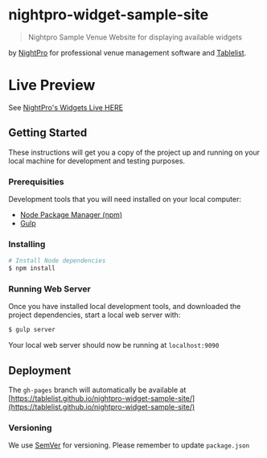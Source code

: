 # nightpro-widget-sample-site

> Nightpro Sample Venue Website for displaying available widgets

by [NightPro](http://nightpro.co) for professional venue management software and [Tablelist](https://www.tablelist.com).

# Live Preview

See [NightPro's Widgets Live HERE](https://tablelist.github.io/nightpro-widget-sample-site/)

## Getting Started

These instructions will get you a copy of the project up and running on your local machine for development and testing purposes. 

### Prerequisities

Development tools that you will need installed on your local computer:

* [Node Package Manager (npm)](http://blog.npmjs.org/post/85484771375/how-to-install-npm)
* [Gulp](https://github.com/gulpjs/gulp/blob/master/docs/getting-started.md)

### Installing

```sh
# Install Node dependencies
$ npm install
```

### Running Web Server

Once you have installed local development tools, and downloaded the project dependencies, start a local web server with:

``` sh
$ gulp server
```

Your local web server should now be running at ``localhost:9090``

## Deployment

The ``gh-pages`` branch will automatically be available at [https://tablelist.github.io/nightpro-widget-sample-site/](https://tablelist.github.io/nightpro-widget-sample-site/)

### Versioning

We use [SemVer](http://semver.org/) for versioning. Please remember to update ``package.json``


